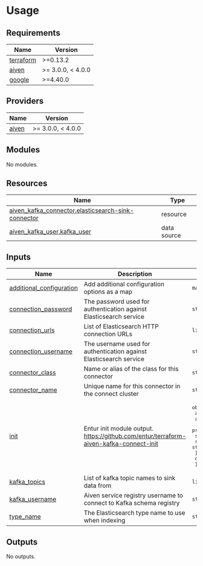 # Usage

<!-- BEGIN_TF_DOCS -->
## Requirements

| Name | Version |
|------|---------|
| <a name="requirement_terraform"></a> [terraform](#requirement\_terraform) | >=0.13.2 |
| <a name="requirement_aiven"></a> [aiven](#requirement\_aiven) | >= 3.0.0, < 4.0.0 |
| <a name="requirement_google"></a> [google](#requirement\_google) | >=4.40.0 |

## Providers

| Name | Version |
|------|---------|
| <a name="provider_aiven"></a> [aiven](#provider\_aiven) | >= 3.0.0, < 4.0.0 |

## Modules

No modules.

## Resources

| Name | Type |
|------|------|
| [aiven_kafka_connector.elasticsearch-sink-connector](https://registry.terraform.io/providers/aiven/aiven/latest/docs/resources/kafka_connector) | resource |
| [aiven_kafka_user.kafka_user](https://registry.terraform.io/providers/aiven/aiven/latest/docs/data-sources/kafka_user) | data source |

## Inputs

| Name | Description | Type | Default | Required |
|------|-------------|------|---------|:--------:|
| <a name="input_additional_configuration"></a> [additional\_configuration](#input\_additional\_configuration) | Add additional configuration options as a map | `map(string)` | `{}` | no |
| <a name="input_connection_password"></a> [connection\_password](#input\_connection\_password) | The password used for authentication against Elasticsearch service | `string` | n/a | yes |
| <a name="input_connection_urls"></a> [connection\_urls](#input\_connection\_urls) | List of Elasticsearch HTTP connection URLs | `list(string)` | n/a | yes |
| <a name="input_connection_username"></a> [connection\_username](#input\_connection\_username) | The username used for authentication against Elasticsearch service | `string` | n/a | yes |
| <a name="input_connector_class"></a> [connector\_class](#input\_connector\_class) | Name or alias of the class for this connector | `string` | `"io.aiven.connect.elasticsearch.ElasticsearchSinkConnector"` | no |
| <a name="input_connector_name"></a> [connector\_name](#input\_connector\_name) | Unique name for this connector in the connect cluster | `string` | n/a | yes |
| <a name="input_init"></a> [init](#input\_init) | Entur init module output. https://github.com/entur/terraform-aiven-kafka-connect-init | <pre>object({<br>    aiven = object({<br>      access_token        = string<br>      project             = string<br>      service             = string<br>      schema_registry_url = string<br>    })<br>    default_configuration = map(string)<br>  })</pre> | n/a | yes |
| <a name="input_kafka_topics"></a> [kafka\_topics](#input\_kafka\_topics) | List of kafka topic names to sink data from | `list(string)` | n/a | yes |
| <a name="input_kafka_username"></a> [kafka\_username](#input\_kafka\_username) | Aiven service registry username to connect to Kafka schema registry | `string` | n/a | yes |
| <a name="input_type_name"></a> [type\_name](#input\_type\_name) | The Elasticsearch type name to use when indexing | `string` | `"_doc"` | no |

## Outputs

No outputs.
<!-- END_TF_DOCS -->
